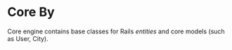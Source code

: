 # Core By

Core engine contains base classes for Rails _entities_ and core models (such as User, City).
